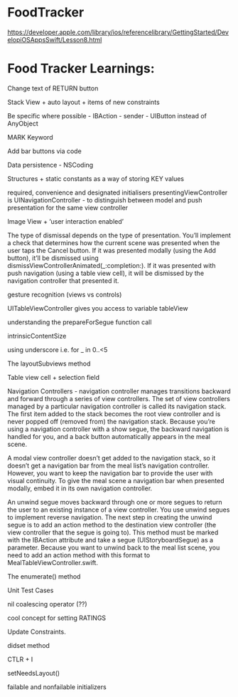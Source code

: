 # FoodTracker
https://developer.apple.com/library/ios/referencelibrary/GettingStarted/DevelopiOSAppsSwift/Lesson8.html

Food Tracker Learnings:
=====================

Change text of RETURN button

Stack View + auto layout + items of new constraints

Be specific where possible - IBAction - sender - UIButton instead of AnyObject

 MARK Keyword

Add bar buttons via code

Data persistence - NSCoding

Structures + static constants as a way of storing KEY values

required, convenience and designated initialisers
presentingViewController is UINavigationController - to distinguish between model and push presentation for the same view controller

Image View + ‘user interaction enabled’

The type of dismissal depends on the type of presentation. You’ll implement a check that determines how the current scene was presented when the user taps the Cancel button. If it was presented modally (using the Add button), it’ll be dismissed using dismissViewControllerAnimated(_:completion:). If it was presented with push navigation (using a table view cell), it will be dismissed by the navigation controller that presented it.

gesture recognition (views vs controls)

UITableViewController gives you access to variable tableView

understanding the prepareForSegue function call

intrinsicContentSize

using underscore i.e. for _ in 0..<5

The layoutSubviews method

Table view cell + selection field

Navigation Controllers -  navigation controller manages transitions backward and forward through a series of view controllers. The set of view controllers managed by a particular navigation controller is called its navigation stack. The first item added to the stack becomes the root view controller and is never popped off (removed from) the navigation stack. Because you’re using a navigation controller with a show segue, the backward navigation is handled for you, and a back button automatically appears in the meal scene. 

A modal view controller doesn’t get added to the navigation stack, so it doesn’t get a navigation bar from the meal list’s navigation controller. However, you want to keep the navigation bar to provide the user with visual continuity. To give the meal scene a navigation bar when presented modally, embed it in its own navigation controller.

An unwind segue moves backward through one or more segues to return the user to an existing instance of a view controller. You use unwind segues to implement reverse navigation. The next step in creating the unwind segue is to add an action method to the destination view controller (the view controller that the segue is going to). This method must be marked with the IBAction attribute and take a segue (UIStoryboardSegue) as a parameter. Because you want to unwind back to the meal list scene, you need to add an action method with this format to MealTableViewController.swift.

The enumerate() method

Unit Test Cases

nil coalescing operator (??) 

cool concept for setting RATINGS 

Update Constraints.

didset method

CTLR + I

setNeedsLayout()

failable and nonfailable initializers

